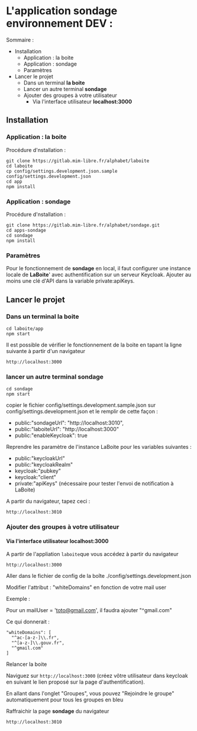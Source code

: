 # L'application **sondage** environnement DEV :

Sommaire :

- Installation
  - Application : la boite
  - Application : sondage
  - Paramètres
- Lancer le projet
  - Dans un terminal **la boite**
  - Lancer un autre terminal **sondage**
  - Ajouter des groupes à votre utilisateur
    - Via l'interface utilisateur **localhost:3000**

## Installation

### Application : la boite

Procédure d'nstallation :

```
git clone https://gitlab.mim-libre.fr/alphabet/laboite
cd laboite
cp config/settings.development.json.sample config/settings.development.json
cd app
npm install
```

### Application : sondage

Procédure d'nstallation :

```
git clone https://gitlab.mim-libre.fr/alphabet/sondage.git
cd apps-sondage
cd sondage
npm install
```

### Paramètres

Pour le fonctionnement de **sondage** en local, il faut configurer une instance locale de **LaBoite**' avec authentification sur un serveur Keycloak. Ajouter au moins une clé d'API dans la variable private:apiKeys.

## Lancer le projet

### Dans un terminal **la boite**

```
cd laboite/app
npm start
```

Il est possible de vérifier le fonctionnement de la boite en tapant la ligne suivante à partir d'un navigateur

```
http://localhost:3000
```

### lancer un autre terminal **sondage**

```
cd sondage
npm start
```

copier le fichier config/settings.development.sample.json sur config/settings.development.json et le remplir de cette façon :

- public:"sondageUrl": "http://localhost:3010",
- public:"laboiteUrl": "http://localhost:3000"
- public:"enableKeycloak": true

Reprendre les paramètre de l'instance LaBoite pour les variables suivantes :

- public:"keycloakUrl"
- public:"keycloakRealm"
- keycloak:"pubkey"
- keycloak:"client"
- private:"apiKeys" (nécessaire pour tester l'envoi de notification à LaBoite)

A partir du navigateur, tapez ceci :

```
http://localhost:3010
```

### Ajouter des groupes à votre utilisateur

#### Via l'interface utilisateur **localhost:3000**

A partir de l'appliation `laboite`que vous accédez à partir du navigateur

```
http://localhost:3000
```

Aller dans le fichier de config de la boîte ./config/settings.development.json

Modifier l'attribut : "whiteDomains" en fonction de votre mail user

Exemple :

Pour un mailUser = 'toto@gmail.com', il faudra ajouter "^gmail.com"

Ce qui donnerait :

    "whiteDomains": [
      "^ac-[a-z-]\\.fr",
      "^[a-z-]\\.gouv.fr",
      "^gmail.com"
    ]

Relancer la boite

Naviguez sur `http://localhost:3000` (créez vôtre utilisateur dans keycloak en suivant le lien proposé sur la page d'authentification).

En allant dans l'onglet "Groupes", vous pouvez "Rejoindre le groupe" automatiquement pour tous les groupes en bleu

Raffraichir la page **sondage** du navigateur

```
http://localhost:3010
```
